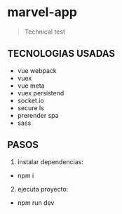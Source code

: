 # marvel-app

> Technical test

## TECNOLOGIAS USADAS
- vue webpack
- vuex
- vue meta
- vuex persistend
- socket.io
- secure ls
- prerender spa
- sass

## PASOS

1. instalar dependencias: 
- npm i

2. ejecuta proyecto: 
- npm run dev
